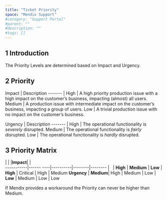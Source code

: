 ```yaml
---
title: "Ticket Priority"
space: "Mendix Support"
#category: "Support Portal"
#parent: ""
#description: ""
#tags: []
---
```

## 1 Introduction
The Priority Levels are determined based on Impact and Urgency.

## 2 Priority

Impact  | Description
------- |
High    | A high priority production issue with a high impact on the customer’s business, impacting (almost) all users.
Medium  | A production issue with intermediate impact on the customer’s business, impacting a group of users.
Low     | A trivial production issue with no impact on the customer’s business.

Urgency | Description
------- |
High    | The operational functionality is *severely* disrupted.
Medium  | The operational functionality is *fairly* disrupted.
Low     | The operational functionality is *hardly* disrupted.


## 3 Priority Matrix

|           |           |**Impact**|        |        
 -----------|------ ----|----------|--------|--------
            |           | **High** | **Medium** | **Low**
            | **High**  | Critical | High | Medium
**Urgency** | **Medium**| High     | Medium | Low
            | **Low**   | Medium   | Low | Low

If Mendix provides a workaround the Priority can never be higher than Medium.
